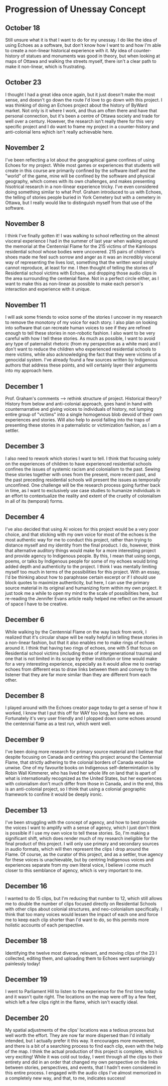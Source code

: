 # Progression of Unessay Concept

## October 18 

Still unsure what it is that I want to do for my unessay. I do like the idea of using Echoes as a software, but don't know how I want to and how I'm able to create a non-linear historical experience with it. My idea of counter-history of statues and monuments was good in theory, but when looking at maps of Ottawa and walking the streets myself, there isn't a clear path to make it non-linear, which is frustrating.

## October 23 

I thought I had a great idea once again, but it just doesn't make the most sense, and doesn't go down the route I'd love to go down with this project. I was thinking of doing an Echoes project about the history of ByWard market. Not only is it where I work, and thus am often there and have that personal connection, but it's been a centre of Ottawa society and trade for well over a century. However, the research isn't really there for this very specific project and I do want to frame my project in a counter-history and anti-colonial lens wjhich isn't really achievable here.

## November 2 

I've been reflecting a lot about the geographical game confines of using Echoes for my project. While most games or experiences that students will create in this course are primarily confined by the software itself and the "world" of the game, mine will be confined by the software and physical geography, which comes with its own challenges, and makes presenting hisotrical research in a non-liinear experience tricky. I've even considered doing something similar to what Prof. Graham introduced to us with Echoes, the telling of stories people buried in York Cemetery but with a cemetery in Ottawa, but I really would like to distinguish myself from that use of the software.

## November 8 

I think I've finally gotten it! I was walking to school reflecting on the almost visceral experience I had in the summer of last year when walking around the memorial at the Centennial Flame for the 215 victims of the Kamloops residential school whose bodies were uncovered. 215 pairs of children's shoes made me feel such sorrow and anger as it was an incredibly visceral way of representing the lives lost, something that the written word simply cannot reproduce, at least for me. I then thought of telling the stories of Residential school victims with Echoes, and dropping those audio clips in the area surrounding the centenial flame. Not in a perfect circle either, as I want to make this as non-linear as possible to make each person's interaction and experience with it unique. 

## November 11 

I will ask some friends to voice some of the stories I uncover in my research to remove the monotony of my voice for each story. I also plan on looking into software that can recreate human voices to see if they are refined enough to tell these stories in non-robotic fashion. I also want to be very careful with how I tell these stories. As much as possible, I want to avoid any type of paternalist rhetoric (from my perspective as a white man) and I don't want to reduce the children who experienced residential schools to mere victims, while also acknowledging the fact that they were victims of a genocidal system. I've already found a few sources written by Indigenous authors that address these points, and will certainly layer their arguments into my approach here.

## December 1 

Prof. Graham's comments --> rethink structure of project. Historical theory? History from below and anti-colonial approach, goes hand in hand with counternarrative and giving voices to individuals of history, not lumping entire group of "victims" into a single homogenous blob devoid of their own experiences and stories. Will also help to avoid falling into the traps of presenting these stories in a paternalistic or victimization fashion, as I am a settler. 

## December 3 

I also need to rework which stories I want to tell. I think that focusing solely on the experiences of children to have experienced residential schools confines the issues of systemic racism and colonialism to the past. Sewing these stories together with ones from the present, more recent past, and the past preceding residential schools will present the issues as temporally unconfined. One challenge will be the research process going further back in time, as I want to exclusively use case studies to humanize individuals in an effort to contextualize the reality and extent of the cruelty of colonialism in all of its (temporal) forms. 

## December 4 

I've also decided that using AI voices for this project would be a very poor choice, and that sticking with my own voice for most of the echoes is the most authentic way for me to conduct this project, rather than trying to distance myself and my identity from the final product. I do, however, think that alternative auditory things would make for a more interesting project and provide agency to Indigenous people. By this, I mean that using songs, poems, or talks by Indigenous people for some of my echoes would bring added depth and authenticity to the project. I think I was mentally limiting myself too much in terms of the possibilities for this project. With an essay, I'd be thinking about how to paraphrase certain excerpt or if I should use block quotes to maximize authenticity, but here, I can use the primary source material in its original and humanizing form within my own project. It just took me a while to open my mind to the scale of possibilities here, but re-reading the Jennifer Evans article really helped me reflect on the amount of space I have to be creative.

## December 6 

While walking by the Centennial Flame on the way back from work, I realized that it's circular shape will be really helpful in telling these stories in a non-linear fashion, but that it also enables me to make rings of echoes around it. I think that having two rings of echoes, one with 5 that focus on Residential school victims (including those of intergenerational trauma) and one that is not limited in its scope by either institution or time would make for a very interesting experience, especially as it would allow me to overlap echoes from different eras to draw links between them and convey to the listener that they are far more similar than they are different from each other. 

## December 8 

I played around with the Echoes creator page today to get a sense of how it worked, I know that I put this off for WAY too long, but here we are. Fortunately it's very user friendly and I plopped down some echoes around the centennial flame as a test run, which went well. 

## December 9 

I've been doing more research for primary source material and I believe that despite focusing on Canada and centring this project around the Centennial Flame, that strictly adhering to the colonial borders of Canada would be unwise. One of my favourite books on Indigenous self-determintation is by Robin Wall Kimmerer, who has lived her whole life on land that is apart of what is internationally recognized as the United States, but her experiences with colonialism don't much differ from those in Canada, and in the end, this is an anti-colonial project, so I think that using a colonial geographic framework to confine it would be deeply ironic.

## December 13 

I've been struggling with the concept of agency, and how to best provide the voices I want to amplify with a sense of agency, which I just don't think is possible if I use my own voice to tell these stories. So, I'm making a significant shift, which does render much of my research ineligible for the final product of this project. I will only use primary and secondary sources in audio formats, which will then represent the clips I drop around the Flame. Of course, as the curator of this project, and as a settler, true agency for these voices is unachievable, but by centring Indigenous voices and experiences separate from my own literal voice, I believe i come much closer to this semblance of agency, which is very important to me. 

## December 16 

I wanted to do 15 clips, but I'm reducing that number to 12, which still allows me to double the number of clips focused directly on Residential Schools with other clips about colonial structures, and neo-colonialism specifically. I think that too many voices would lessen the impact of each one and force me to keep each clip shorter than I'd want to do, so this permits more holistic accounts of each perspective.

## December 18 

Identifying the twelve most diverse, relevant, and moving clips of the 23 I collected, editing them, and uploading them to Echoes went surprisingly painlessly today!

## December 19 

I went to Parliament Hill to listen to the experience for the first time today and it wasn't quite right. The locations on the map were off by a few feet, which left a few clips right in the flame, which isn't exactly ideal.

## December 20 

My spatial adjustments of the clips' locations was a tedious process but well worth the effort. They are now far more dispersed than I'd initially intended, but I actually prefer it this way. It encourages more movement, and there is a bit of a searching process to find each clip, even with the help of the map. I think the actual production of this project is complete, which is very exciting! While it was cold out today, I went through all the clips to their entirety and did in an order that changed my own perspective on the links between stories, perspectives, and events, that I hadn't even considered in this entire process. I engaged with the audio clips I've almost memorized in a completely new way, and that, to me, indicates success!
